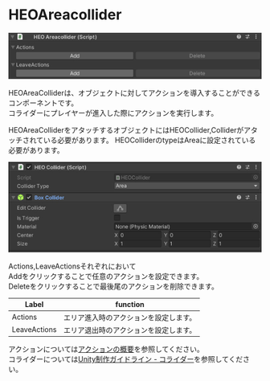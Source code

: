 # HEOAreacollider
![HEOAreacollider](img/HEOAreaCollider.jpg)

HEOAreaColliderは、オブジェクトに対してアクションを導入することができるコンポーネントです。<br/>
コライダーにプレイヤーが進入した際にアクションを実行します。

HEOAreaColliderをアタッチするオブジェクトにはHEOCollider,Colliderがアタッチされている必要があります。
HEOColliderのtypeはAreaに設定されている必要があります。

![HEOCollider](img/HEOCollider.jpg)

Actions,LeaveActionsそれぞれにおいて<br/>
Addをクリックすることで任意のアクションを設定できます。<br/>
Deleteをクリックすることで最後尾のアクションを削除できます。

|  Label |  function  |
| ----   | ---- |
| Actions | エリア進入時のアクションを設定します。 |
| LeaveActions | エリア退出時のアクションを設定します。 |

アクションについては[アクションの概要](ActionsOverview.md)を参照してください。<br>
コライダーについては[Unity制作ガイドライン - コライダー](../heoexporter/he_UnityGuidelines.md)を参照してください。


